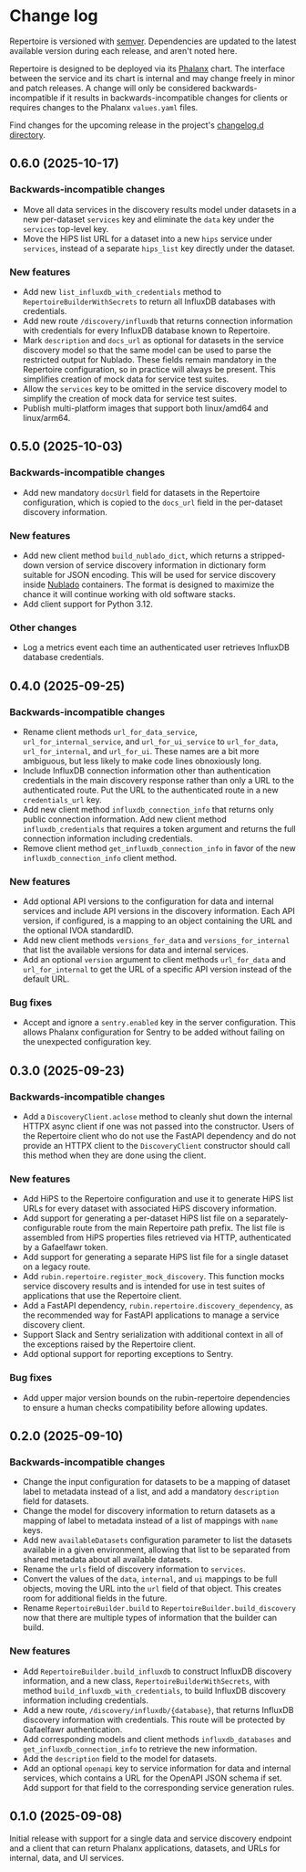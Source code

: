 # Change log

Repertoire is versioned with [semver](https://semver.org/).
Dependencies are updated to the latest available version during each release, and aren't noted here.

Repertoire is designed to be deployed via its [Phalanx](https://phalanx.lsst.io/) chart.
The interface between the service and its chart is internal and may change freely in minor and patch releases.
A change will only be considered backwards-incompatible if it results in backwards-incompatible changes for clients or requires changes to the Phalanx `values.yaml` files.

Find changes for the upcoming release in the project's [changelog.d directory](https://github.com/lsst-sqre/repertoire/tree/main/changelog.d/).

<!-- scriv-insert-here -->

<a id='changelog-0.6.0'></a>
## 0.6.0 (2025-10-17)

### Backwards-incompatible changes

- Move all data services in the discovery results model under datasets in a new per-dataset `services` key and eliminate the `data` key under the `services` top-level key.
- Move the HiPS list URL for a dataset into a new `hips` service under `services`, instead of a separate `hips_list` key directly under the dataset.

### New features

- Add new `list_influxdb_with_credentials` method to `RepertoireBuilderWithSecrets` to return all InfluxDB databases with credentials.
- Add new route `/discovery/influxdb` that returns connection information with credentials for every InfluxDB database known to Repertoire.
- Mark `description` and `docs_url` as optional for datasets in the service discovery model so that the same model can be used to parse the restricted output for Nublado. These fields remain mandatory in the Repertoire configuration, so in practice will always be present. This simplifies creation of mock data for service test suites.
- Allow the `services` key to be omitted in the service discovery model to simplify the creation of mock data for service test suites.
- Publish multi-platform images that support both linux/amd64 and linux/arm64.

<a id='changelog-0.5.0'></a>
## 0.5.0 (2025-10-03)

### Backwards-incompatible changes

- Add new mandatory `docsUrl` field for datasets in the Repertoire configuration, which is copied to the `docs_url` field in the per-dataset discovery information.

### New features

- Add new client method `build_nublado_dict`, which returns a stripped-down version of service discovery information in dictionary form suitable for JSON encoding. This will be used for service discovery inside [Nublado](https://nublado.lsst.io/) containers. The format is designed to maximize the chance it will continue working with old software stacks.
- Add client support for Python 3.12.

### Other changes

- Log a metrics event each time an authenticated user retrieves InfluxDB database credentials.

<a id='changelog-0.4.0'></a>
## 0.4.0 (2025-09-25)

### Backwards-incompatible changes

- Rename client methods `url_for_data_service`, `url_for_internal_service`, and `url_for_ui_service` to `url_for_data`, `url_for_internal`, and `url_for_ui`. These names are a bit more ambiguous, but less likely to make code lines obnoxiously long.
- Include InfluxDB connection information other than authentication credentials in the main discovery response rather than only a URL to the authenticated route. Put the URL to the authenticated route in a new `credentials_url` key.
- Add new client method `influxdb_connection_info` that returns only public connection information. Add new client method `influxdb_credentials` that requires a token argument and returns the full connection information including credentials.
- Remove client method `get_influxdb_connection_info` in favor of the new `influxdb_connection_info` client method.

### New features

- Add optional API versions to the configuration for data and internal services and include API versions in the discovery information. Each API version, if configured, is a mapping to an object containing the URL and the optional IVOA standardID.
- Add new client methods `versions_for_data` and `versions_for_internal` that list the available versions for data and internal services.
- Add an optional `version` argument to client methods `url_for_data` and `url_for_internal` to get the URL of a specific API version instead of the default URL.

### Bug fixes

- Accept and ignore a `sentry.enabled` key in the server configuration. This allows Phalanx configuration for Sentry to be added without failing on the unexpected configuration key.

<a id='changelog-0.3.0'></a>
## 0.3.0 (2025-09-23)

### Backwards-incompatible changes

- Add a `DiscoveryClient.aclose` method to cleanly shut down the internal HTTPX async client if one was not passed into the constructor. Users of the Repertoire client who do not use the FastAPI dependency and do not provide an HTTPX client to the `DiscoveryClient` constructor should call this method when they are done using the client.

### New features

- Add HiPS to the Repertoire configuration and use it to generate HiPS list URLs for every dataset with associated HiPS discovery information.
- Add support for generating a per-dataset HiPS list file on a separately-configurable route from the main Repertoire path prefix. The list file is assembled from HiPS properties files retrieved via HTTP, authenticated by a Gafaelfawr token.
- Add support for generating a separate HiPS list file for a single dataset on a legacy route.
- Add `rubin.repertoire.register_mock_discovery`. This function mocks service discovery results and is intended for use in test suites of applications that use the Repertoire client.
- Add a FastAPI dependency, `rubin.repertoire.discovery_dependency`, as the recommended way for FastAPI applications to manage a service discovery client.
- Support Slack and Sentry serialization with additional context in all of the exceptions raised by the Repertoire client.
- Add optional support for reporting exceptions to Sentry.

### Bug fixes

- Add upper major version bounds on the rubin-repertoire dependencies to ensure a human checks compatibility before allowing updates.

<a id='changelog-0.2.0'></a>
## 0.2.0 (2025-09-10)

### Backwards-incompatible changes

- Change the input configuration for datasets to be a mapping of dataset label to metadata instead of a list, and add a mandatory `description` field for datasets.
- Change the model for discovery information to return datasets as a mapping of label to metadata instead of a list of mappings with `name` keys.
- Add new `availableDatasets` configuration parameter to list the datasets available in a given environment, allowing that list to be separated from shared metadata about all available datasets.
- Rename the `urls` field of discovery information to `services`.
- Convert the values of the `data`, `internal`, and `ui` mappings to be full objects, moving the URL into the `url` field of that object. This creates room for additional fields in the future.
- Rename `RepertoireBuilder.build` to `RepertoireBuilder.build_discovery` now that there are multiple types of information that the builder can build.

### New features

- Add `RepertoireBuilder.build_influxdb` to construct InfluxDB discovery information, and a new class, `RepertoireBuilderWithSecrets`, with method `build_influxdb_with_credentials`, to build InfluxDB discovery information including credentials.
- Add a new route, `/discovery/influxdb/{database}`, that returns InfluxDB discovery information with credentials. This route will be protected by Gafaelfawr authentication.
- Add corresponding models and client methods `influxdb_databases` and `get_influxdb_connection_info` to retrieve the new information.
- Add the `description` field to the model for datasets.
- Add an optional `openapi` key to service information for data and internal services, which contains a URL for the OpenAPI JSON schema if set. Add support for that field to the corresponding service generation rules.

<a id='changelog-0.1.0'></a>
## 0.1.0 (2025-09-08)

Initial release with support for a single data and service discovery endpoint and a client that can return Phalanx applications, datasets, and URLs for internal, data, and UI services.
